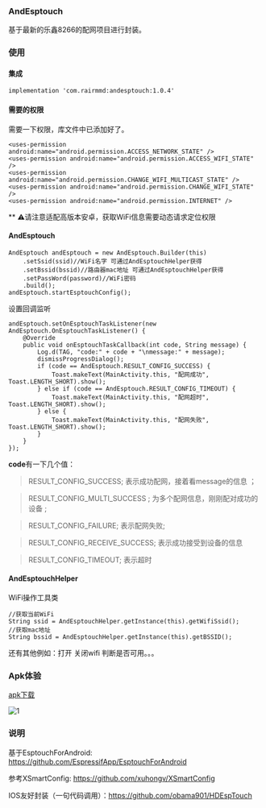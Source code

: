### AndEsptouch
基于最新的乐鑫8266的配网项目进行封装。
### 使用

#### 集成
```
implementation 'com.rairmmd:andesptouch:1.0.4'
```
#### 需要的权限
需要一下权限，库文件中已添加好了。
```
<uses-permission android:name="android.permission.ACCESS_NETWORK_STATE" />
<uses-permission android:name="android.permission.ACCESS_WIFI_STATE" />
<uses-permission android:name="android.permission.CHANGE_WIFI_MULTICAST_STATE" />
<uses-permission android:name="android.permission.CHANGE_WIFI_STATE" />
<uses-permission android:name="android.permission.INTERNET" />
```
** ⚠️请注意适配高版本安卓，获取WiFi信息需要动态请求定位权限

#### AndEsptouch
```
AndEsptouch andEsptouch = new AndEsptouch.Builder(this)
    .setSsid(ssid)//WiFi名字 可通过AndEsptouchHelper获得
    .setBssid(bssid)//路由器mac地址 可通过AndEsptouchHelper获得
    .setPassWord(password)//WiFi密码
    .build();
andEsptouch.startEsptouchConfig();
```
设置回调监听
```
andEsptouch.setOnEsptouchTaskListener(new AndEsptouch.OnEsptouchTaskListener() {
    @Override
    public void onEsptouchTaskCallback(int code, String message) {
        Log.d(TAG, "code:" + code + "\nmessage:" + message);
        dismissProgressDialog();
        if (code == AndEsptouch.RESULT_CONFIG_SUCCESS) {
            Toast.makeText(MainActivity.this, "配网成功", Toast.LENGTH_SHORT).show();
        } else if (code == AndEsptouch.RESULT_CONFIG_TIMEOUT) {
            Toast.makeText(MainActivity.this, "配网超时", Toast.LENGTH_SHORT).show();
        } else {
            Toast.makeText(MainActivity.this, "配网失败", Toast.LENGTH_SHORT).show();
        }
    }
});
```
**code**有一下几个值：
>RESULT_CONFIG_SUCCESS; 表示成功配网，接着看message的信息 ；

>RESULT_CONFIG_MULTI_SUCCESS ; 为多个配网信息，刚刚配对成功的设备 ;

>RESULT_CONFIG_FAILURE; 表示配网失败;

>RESULT_CONFIG_RECEIVE_SUCCESS; 表示成功接受到设备的信息

>RESULT_CONFIG_TIMEOUT; 表示超时

#### AndEsptouchHelper
WiFi操作工具类
```
//获取当前WiFi
String ssid = AndEsptouchHelper.getInstance(this).getWifiSsid();
//获取mac地址
String bssid = AndEsptouchHelper.getInstance(this).getBSSID();
```
还有其他例如：打开 关闭wifi  判断是否可用。。。

### Apk体验
[apk下载](https://github.com/Rairmmd/AndEsptouch/raw/master/app/release/app-release.apk)

![1]
### 说明
基于EsptouchForAndroid: https://github.com/EspressifApp/EsptouchForAndroid

参考XSmartConfig: https://github.com/xuhongv/XSmartConfig

IOS友好封装（一句代码调用）：https://github.com/obama901/HDEspTouch

[1]:https://s1.ax1x.com/2018/06/27/PPbQfJ.png
